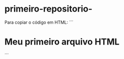 # primeiro-repositorio-

Para copiar o código em HTML:
´´´
<html>
  <h1>Meu primeiro arquivo HTML</h1>
</html>    
´´´
